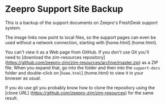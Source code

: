 # Zeepro Support Site Backup

This is a backup of the support documents on Zeepro's FreshDesk support system.  

The image links now point to local files, so the support pages can even be used without a network connection, starting with [home.html] (home.html).

You can't view it as a Web page from GitHub. If you don't use Git you'll need to [download the zim-resources repository] (https://github.com/zeepro-zim/zim-resources/archive/master.zip) as a ZIP file.  When you expand that, go into the folder and then into the `support-docs` folder and double-click on [`home.html`] (home.html) to view it in your browser as usual.

If you do use git you probably know how to clone the repository using the [clone URL] (https://github.com/zeepro-zim/zim-resources) for the same result.
